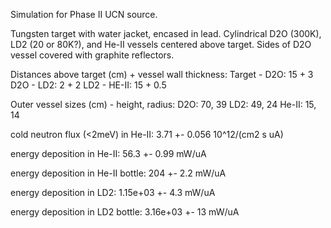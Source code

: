 Simulation for Phase II UCN source.

Tungsten target with water jacket, encased in lead.
Cylindrical D2O (300K), LD2 (20 or 80K?), and He-II vessels centered above target.
Sides of D2O vessel covered with graphite reflectors.

Distances above target (cm) + vessel wall thickness:
Target - D2O: 15 + 3
D2O - LD2: 2 + 2
LD2 - HE-II: 15 + 0.5

Outer vessel sizes (cm) - height, radius:
D2O: 70, 39
LD2: 49, 24
He-II: 15, 14

cold neutron flux (<2meV) in He-II:
3.71 +- 0.056 10^12/(cm2 s uA)

energy deposition in He-II:
56.3 +- 0.99 mW/uA

energy deposition in He-II bottle:
204 +- 2.2 mW/uA

energy deposition in LD2:
1.15e+03 +- 4.3 mW/uA

energy deposition in LD2 bottle:
3.16e+03 +- 13 mW/uA

